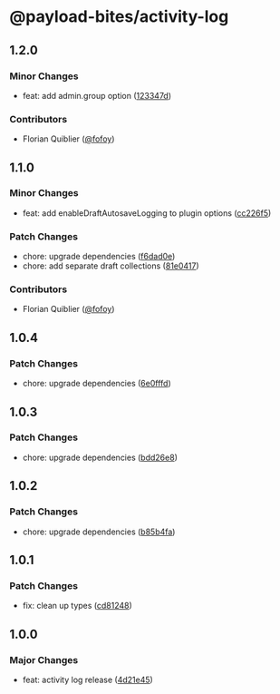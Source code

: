 # @payload-bites/activity-log

## 1.2.0

### Minor Changes

- feat: add admin.group option ([123347d](https://github.com/rilrom/payload-bites/commit/123347d))

### Contributors

- Florian Quiblier ([@fofoy](https://github.com/fofoy))

## 1.1.0

### Minor Changes

- feat: add enableDraftAutosaveLogging to plugin options ([cc226f5](https://github.com/rilrom/payload-bites/commit/cc226f5))

### Patch Changes

- chore: upgrade dependencies ([f6dad0e](https://github.com/rilrom/payload-bites/commit/f6dad0e))
- chore: add separate draft collections ([81e0417](https://github.com/rilrom/payload-bites/commit/81e0417))

### Contributors

- Florian Quiblier ([@fofoy](https://github.com/fofoy))

## 1.0.4

### Patch Changes

- chore: upgrade dependencies ([6e0fffd](https://github.com/rilrom/payload-bites/commit/6e0fffd))

## 1.0.3

### Patch Changes

- chore: upgrade dependencies ([bdd26e8](https://github.com/rilrom/payload-bites/commit/bdd26e8))

## 1.0.2

### Patch Changes

- chore: upgrade dependencies ([b85b4fa](https://github.com/rilrom/payload-bites/commit/b85b4fa))

## 1.0.1

### Patch Changes

- fix: clean up types ([cd81248](https://github.com/rilrom/payload-bites/commit/cd81248))

## 1.0.0

### Major Changes

- feat: activity log release ([4d21e45](https://github.com/rilrom/payload-bites/commit/4d21e45))
